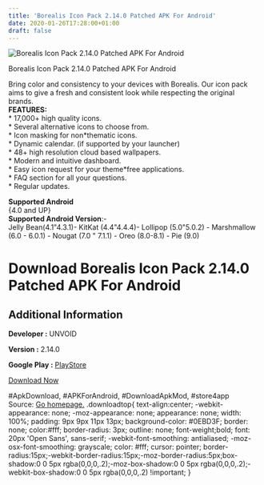 ```yaml
---
title: 'Borealis Icon Pack 2.14.0 Patched APK For Android'
date: 2020-01-26T17:28:00+01:00
draft: false
---
```


![Borealis Icon Pack 2.14.0 Patched APK For Android](https://i0.wp.com/apkhome.net/wp-content/uploads/2020/01/Borealis-Icon-Pack-2.14.0-Patched.png "Borealis Icon Pack 2.14.0 Patched APK For Android")

  

Borealis Icon Pack 2.14.0 Patched APK For Android

Bring color and consistency to your devices with Borealis. Our icon pack aims to give a fresh and consistent look while respecting the original brands.  
**FEATURES:**  
\* 17,000+ high quality icons.  
\* Several alternative icons to choose from.  
\* Icon masking for non\*thematic icons.  
\* Dynamic calendar. (if supported by your launcher)  
\* 48+ high resolution cloud based wallpapers.  
\* Modern and intuitive dashboard.  
\* Easy icon request for your theme\*free applications.  
\* FAQ section for all your questions.  
\* Regular updates.

**Supported Android**  
{4.0 and UP}  
**Supported Android Version**:-  
Jelly Bean(4.1"4.3.1)- KitKat (4.4"4.4.4)- Lollipop (5.0"5.0.2) - Marshmallow (6.0 - 6.0.1) - Nougat (7.0 " 7.1.1) - Oreo (8.0-8.1) - Pie (9.0)

Download Borealis Icon Pack 2.14.0 Patched APK For Android
==========================================================

Additional Information
----------------------

**Developer :** UNVOID

**Version :** 2.14.0

**Google Play :** [PlayStore](https://play.google.com/store/apps/details?id=com.unvoid.borealis)

  

[Download Now](https://store4app.co/post/borealis-icon-pack-2-14-0-patched-apk-for-android_1580042558)

  
#ApkDownload, #APKForAndroid, #DownloadApkMod, #store4app  
Source: [Go homepage.](https://store4app.co/post/borealis-icon-pack-2-14-0-patched-apk-for-android_1580042558) .downloadtop{ text-align:center; -webkit-appearance: none; -moz-appearance: none; appearance: none; width: 100%; padding: 9px 9px 11px 13px; background-color: #0EBD3F; border: none; color:#fff; border-radius: 3px; outline: none; font-weight;bold; font: 20px 'Open Sans', sans-serif; -webkit-font-smoothing: antialiased; -moz-osx-font-smoothing: grayscale; color: #fff; cursor: pointer; border-radius:15px;-webkit-border-radius:15px;-moz-border-radius:5px;box-shadow:0 0 5px rgba(0,0,0,.2);-moz-box-shadow:0 0 5px rgba(0,0,0,.2);-webkit-box-shadow:0 0 5px rgba(0,0,0,.2) !important; }